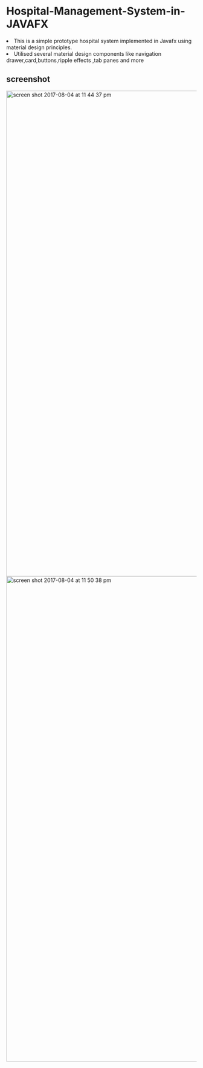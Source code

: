 # Hospital-Management-System-in-JAVAFX
<li>This is a simple prototype hospital system implemented in Javafx using material design principles. </li>
<li> Utilised several material design components like navigation drawer,card,buttons,ripple effects ,tab panes and more </li>


## screenshot

<img width="1280" alt="screen shot 2017-08-04 at 11 44 37 pm" src="https://user-images.githubusercontent.com/12325386/28976166-6f512962-796f-11e7-8c87-cb98a5272ad3.png">

<img width="1280" alt="screen shot 2017-08-04 at 11 50 38 pm" src="https://user-images.githubusercontent.com/12325386/28976265-c91df6a0-796f-11e7-85c0-86026b77d960.png">
